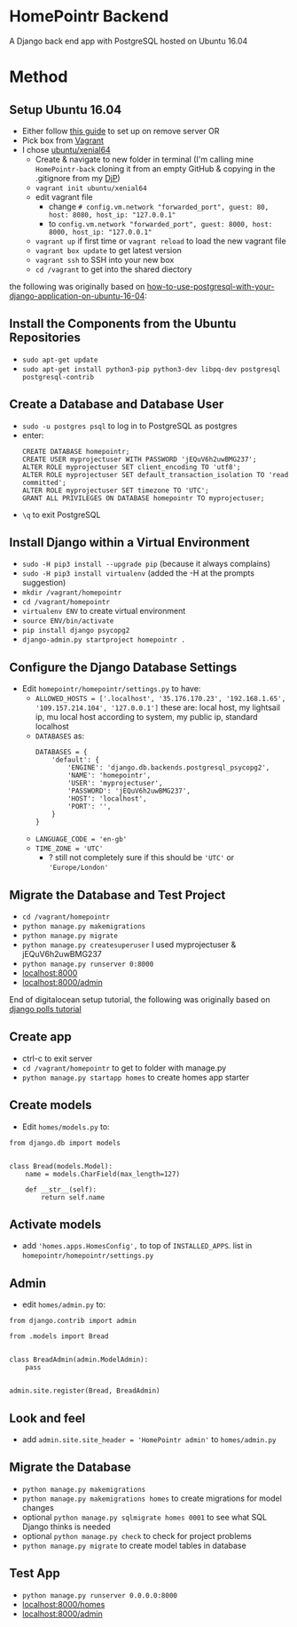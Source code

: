 # HomePointr Backend
A Django back end app with PostgreSQL hosted on Ubuntu 16.04

# Method
## Setup Ubuntu 16.04
- Either follow [this guide](https://www.digitalocean.com/community/tutorials/initial-server-setup-with-ubuntu-16-04) to set up on remove server OR
- Pick box from [Vagrant](https://app.vagrantup.com/boxes/)
- I chose [ubuntu/xenial64](https://app.vagrantup.com/ubuntu/boxes/xenial64)
  - Create & navigate to new folder in terminal (I'm calling mine `HomePointr-back` cloning it from an empty GitHub & copying in the .gitignore from my [DjP](https://github.com/myprojectuser/DjP/blob/master/.gitignore))
  - `vagrant init ubuntu/xenial64`
  - edit vagrant file
    - change `# config.vm.network "forwarded_port", guest: 80, host: 8080, host_ip: "127.0.0.1"`
    - to `config.vm.network "forwarded_port", guest: 8000, host: 8000, host_ip: "127.0.0.1"`
  - `vagrant up` if first time or `vagrant reload` to load the new vagrant file
  - `vagrant box update` to get latest version
  - `vagrant ssh` to SSH into your new box
  - `cd /vagrant` to get into the shared diectory

the following was originally based on [how-to-use-postgresql-with-your-django-application-on-ubuntu-16-04](https://www.digitalocean.com/community/tutorials/how-to-use-postgresql-with-your-django-application-on-ubuntu-16-04):
## Install the Components from the Ubuntu Repositories 
- `sudo apt-get update`
- `sudo apt-get install python3-pip python3-dev libpq-dev postgresql postgresql-contrib`

## Create a Database and Database User
- `sudo -u postgres psql` to log in to PostgreSQL as postgres
- enter:
    ```
    CREATE DATABASE homepointr;
    CREATE USER myprojectuser WITH PASSWORD 'jEQuV6h2uwBMG237';
    ALTER ROLE myprojectuser SET client_encoding TO 'utf8';
    ALTER ROLE myprojectuser SET default_transaction_isolation TO 'read committed';
    ALTER ROLE myprojectuser SET timezone TO 'UTC';
    GRANT ALL PRIVILEGES ON DATABASE homepointr TO myprojectuser;
    ```
- `\q` to exit PostgreSQL

## Install Django within a Virtual Environment
- `sudo -H pip3 install --upgrade pip` (because it always complains)
- `sudo -H pip3 install virtualenv` (added the -H at the prompts suggestion)
- `mkdir /vagrant/homepointr`
- `cd /vagrant/homepointr`
- `virtualenv ENV` to create virtual environment
- `source ENV/bin/activate`
- `pip install django psycopg2`
- `django-admin.py startproject homepointr .`

## Configure the Django Database Settings
- Edit `homepointr/homepointr/settings.py` to have: 
  - `ALLOWED_HOSTS = ['.localhost', '35.176.170.23', '192.168.1.65', '109.157.214.104', '127.0.0.1']` these are: local host, my lightsail ip, mu local host according to system, my public ip, standard localhost
  - `DATABASES` as:
    ```
    DATABASES = {
        'default': {
            'ENGINE': 'django.db.backends.postgresql_psycopg2',
            'NAME': 'homepointr',
            'USER': 'myprojectuser',
            'PASSWORD': 'jEQuV6h2uwBMG237',
            'HOST': 'localhost',
            'PORT': '',
        }
    }
    ```
  - `LANGUAGE_CODE = 'en-gb'`
  - `TIME_ZONE = 'UTC'`
    - ? still not completely sure if this should be `'UTC'` or `'Europe/London'`

## Migrate the Database and Test Project
- `cd /vagrant/homepointr`
- `python manage.py makemigrations`
- `python manage.py migrate`
- `python manage.py createsuperuser` I used myprojectuser & jEQuV6h2uwBMG237
- `python manage.py runserver 0:8000`
- [localhost:8000](http://localhost:8000/)
- [localhost:8000/admin](http://localhost:8000/admin)

End of digitalocean setup tutorial, the following was originally based on [django polls tutorial](https://docs.djangoproject.com/en/1.11/intro/tutorial01/)

## Create app
- ctrl-c to exit server
- `cd /vagrant/homepointr` to get to folder with manage.py
- `python manage.py startapp homes` to create homes app starter

## Create models
- Edit `homes/models.py` to:
```
from django.db import models


class Bread(models.Model):
    name = models.CharField(max_length=127)

    def __str__(self):
        return self.name

```
## Activate models
- add `'homes.apps.HomesConfig',` to top of `INSTALLED_APPS`. list in `homepointr/homepointr/settings.py`

## Admin
- edit `homes/admin.py` to:
```
from django.contrib import admin

from .models import Bread


class BreadAdmin(admin.ModelAdmin):
    pass


admin.site.register(Bread, BreadAdmin)
```

## Look and feel
- add `admin.site.site_header = 'HomePointr admin'` to `homes/admin.py`


## Migrate the Database
- `python manage.py makemigrations`
- `python manage.py makemigrations homes` to create migrations for model changes
- optional `python manage.py sqlmigrate homes 0001` to see what SQL Django thinks is needed
- optional `python manage.py check` to check for project problems
- `python manage.py migrate` to create model tables in database

## Test App
- `python manage.py runserver 0.0.0.0:8000`
- [localhost:8000/homes](http://localhost:8000/homes)
- [localhost:8000/admin](http://localhost:8000/admin)